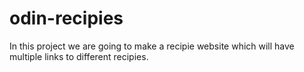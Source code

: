# odin-recipies

In this project we are going to make a recipie website which will have multiple links to different recipies.